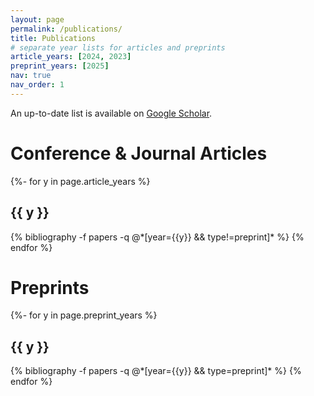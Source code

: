 ```yaml
---
layout: page
permalink: /publications/
title: Publications
# separate year lists for articles and preprints
article_years: [2024, 2023]
preprint_years: [2025]
nav: true
nav_order: 1
---
```


<div class="publications">
An up-to-date list is available on <a href="https://scholar.google.com/citations?user=Lmwd5akAAAAJ&hl=en" target="_blank">Google Scholar</a>.

<h1>Conference & Journal Articles</h1>
{%- for y in page.article_years %}
  <h2 class="year">{{ y }}</h2>
  {% bibliography -f papers -q @*[year={{y}} && type!=preprint]* %}
{% endfor %}

<h1>Preprints</h1>
{%- for y in page.preprint_years %}
  <h2 class="year">{{ y }}</h2>
  {% bibliography -f papers -q @*[year={{y}} && type=preprint]* %}
{% endfor %}

</div>
